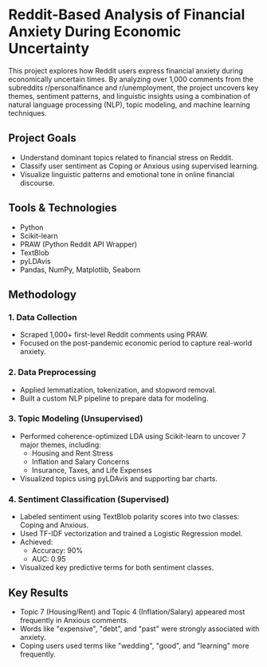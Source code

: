 # Reddit-Based Analysis of Financial Anxiety During Economic Uncertainty

This project explores how Reddit users express financial anxiety during economically uncertain times. By analyzing over 1,000 comments from the subreddits r/personalfinance and r/unemployment, the project uncovers key themes, sentiment patterns, and linguistic insights using a combination of natural language processing (NLP), topic modeling, and machine learning techniques.

## Project Goals
- Understand dominant topics related to financial stress on Reddit.
- Classify user sentiment as Coping or Anxious using supervised learning.
- Visualize linguistic patterns and emotional tone in online financial discourse.

## Tools & Technologies
- Python  
- Scikit-learn  
- PRAW (Python Reddit API Wrapper)  
- TextBlob  
- pyLDAvis  
- Pandas, NumPy, Matplotlib, Seaborn

## Methodology

### 1. Data Collection
- Scraped 1,000+ first-level Reddit comments using PRAW.
- Focused on the post-pandemic economic period to capture real-world anxiety.

### 2. Data Preprocessing
- Applied lemmatization, tokenization, and stopword removal.
- Built a custom NLP pipeline to prepare data for modeling.

### 3. Topic Modeling (Unsupervised)
- Performed coherence-optimized LDA using Scikit-learn to uncover 7 major themes, including:
  - Housing and Rent Stress  
  - Inflation and Salary Concerns  
  - Insurance, Taxes, and Life Expenses  
- Visualized topics using pyLDAvis and supporting bar charts.

### 4. Sentiment Classification (Supervised)
- Labeled sentiment using TextBlob polarity scores into two classes: Coping and Anxious.
- Used TF-IDF vectorization and trained a Logistic Regression model.
- Achieved:
  - Accuracy: 90%
  - AUC: 0.95  
- Visualized key predictive terms for both sentiment classes.

## Key Results
- Topic 7 (Housing/Rent) and Topic 4 (Inflation/Salary) appeared most frequently in Anxious comments.
- Words like "expensive", "debt", and "past" were strongly associated with anxiety.
- Coping users used terms like "wedding", "good", and "learning" more frequently.

